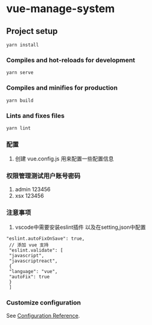 # vue-manage-system

## Project setup

```
yarn install
```

### Compiles and hot-reloads for development

```
yarn serve
```

### Compiles and minifies for production

```
yarn build
```

### Lints and fixes files

```
yarn lint
```

### 配置

1. 创建 vue.config.js 用来配置一些配置信息

### 权限管理测试用户账号密码
1. admin 123456
2. xsx 123456

### 注意事项 
1. vscode中需要安装eslint插件 以及在setting,json中配置
```
"eslint.autoFixOnSave": true,
 // 添加 vue ⽀持
 "eslint.validate": [
 "javascript",
 "javascriptreact",
 {
 "language": "vue",
 "autoFix": true
 }
 ]
```

### Customize configuration

See [Configuration Reference](https://cli.vuejs.org/config/).
